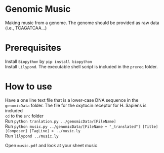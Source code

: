 Genomic Music
=============

Making music from a genome. The genome should be provided as raw data (i.e., TCAGATCAA...)  

Prerequisites
=============

Install `Biopython` by `pip install biopython`  
Install `Lilypond`. The executable shell script is included in the `prereq` folder.  

How to use
==========

Have a one line text file that is a lower-case DNA sequence in the `genomicData` folder. The file for the oxytocin receptor for H. Sapiens is included   
`cd` to the `src` folder  
Run `python tranlation.py ../genomicData/[FileName]`  
Run `python music.py ../genomicData/[FileName + "_translated"] [Title] [Composer] [TagLine] > ../music.ly`  
Run `lilypond ../music.ly`  

Open `music.pdf` and look at your sheet music
